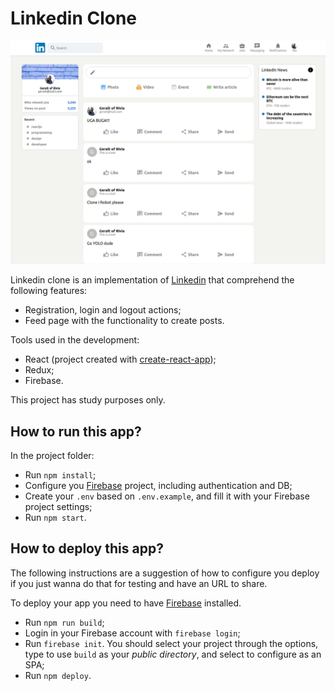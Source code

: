 # Linkedin Clone

![Contribution guidelines for this project](feed-screenshot.png)

Linkedin clone is an implementation of [Linkedin](https://www.linkedin.com/feed/) that comprehend the following features:

  * Registration, login and logout actions;
  * Feed page with the functionality to create posts.

Tools used in the development:

  * React (project created with [create-react-app](https://create-react-app.dev/docs/getting-started/));
  * Redux;
  * Firebase.

This project has study purposes only.

## How to run this app?

In the project folder:

  * Run `npm install`;
  * Configure you [Firebase](https://firebase.google.com/?hl=pt-br) project, including authentication and DB;
  * Create your `.env` based on `.env.example`, and fill it with your Firebase project settings;
  * Run `npm start`.

## How to deploy this app?

The following instructions are a suggestion of how to configure you deploy if you just wanna do that for testing and have an URL to share.

To deploy your app you need to have [Firebase](https://www.npmjs.com/package/firebase) installed.

  * Run `npm run build`;
  * Login in your Firebase account with `firebase login`;
  * Run `firebase init`. You should select your project through the options, type to use `build` as your *public directory*, and select to configure as an SPA;
  * Run `npm deploy`.


